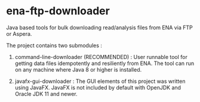 # ena-ftp-downloader
Java based tools for bulk downloading read/analysis files from ENA via FTP or Aspera.

The project contains two submodules :

1. command-line-downloader (RECOMMENDED) : User runnable tool for getting data files idempotently and resiliently from ENA. The tool can run on any machine where Java 8 or higher is installed.

2. javafx-gui-downloader :  The GUI elements of this project was written using JavaFX. JavaFX is not included by default with OpenJDK and Oracle JDK 11 and newer. 


